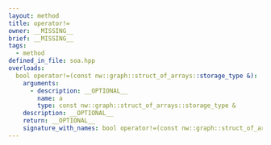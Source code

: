 ```yaml
---
layout: method
title: operator!=
owner: __MISSING__
brief: __MISSING__
tags:
  - method
defined_in_file: soa.hpp
overloads:
  bool operator!=(const nw::graph::struct_of_arrays::storage_type &):
    arguments:
      - description: __OPTIONAL__
        name: a
        type: const nw::graph::struct_of_arrays::storage_type &
    description: __OPTIONAL__
    return: __OPTIONAL__
    signature_with_names: bool operator!=(const nw::graph::struct_of_arrays::storage_type & a)
---
```

